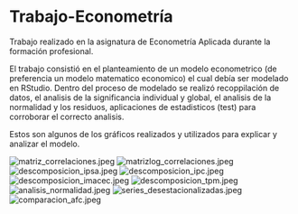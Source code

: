 # Trabajo-Econometría
Trabajo realizado en la asignatura de Econometría Aplicada durante la formación profesional.

El trabajo consistió en el planteamiento de un modelo econometrico (de preferencia un modelo matematico economico) el cual debía ser modelado en RStudio. Dentro del proceso de modelado se realizó recoppilación de datos, el analisis de la significancia individual y global, el analisis de la normalidad y los residuos, aplicaciones de estadisticos (test) para corroborar el correcto analisis.

Estos son algunos de los gráficos realizados y utilizados para explicar y analizar el modelo.

![matriz_correlaciones.jpeg](https://raw.githubusercontent.com/Nicolas-Tolosa/Trabajo-Econometria/main/matriz_correlaciones.jpeg)
![matrizlog_correlaciones.jpeg](https://raw.githubusercontent.com/Nicolas-Tolosa/Trabajo-Econometria/main/matrizlog_correlaciones.jpeg)
![descomposicion_ipsa.jpeg](https://raw.githubusercontent.com/Nicolas-Tolosa/Trabajo-Econometria/main/descomposicion_ipsa.jpeg)
![descomposicion_ipc.jpeg](https://raw.githubusercontent.com/Nicolas-Tolosa/Trabajo-Econometria/main/descomposicion_ipc.jpeg)
![descomposicion_imacec.jpeg](https://raw.githubusercontent.com/Nicolas-Tolosa/Trabajo-Econometria/main/descomposicion_imacec.jpeg)
![descomposicion_tpm.jpeg](https://raw.githubusercontent.com/Nicolas-Tolosa/Trabajo-Econometria/main/descomposicion_tpm.jpeg)
![analisis_normalidad.jpeg](https://raw.githubusercontent.com/Nicolas-Tolosa/Trabajo-Econometria/main/analisis_normalidad.jpeg)
![series_desestacionalizadas.jpeg](https://raw.githubusercontent.com/Nicolas-Tolosa/Trabajo-Econometria/main/series_desestacionalizadas.jpeg)
![comparacion_afc.jpeg](https://raw.githubusercontent.com/Nicolas-Tolosa/Trabajo-Econometria/main/comparacion_afc.jpeg)
